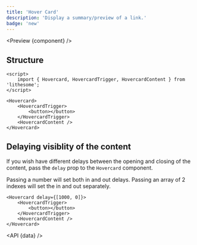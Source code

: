 ```yaml
---
title: 'Hover Card'
description: 'Display a summary/preview of a link.'
badge: 'new'
---
```


<script>
	import {API, Preview} from '$site/index.ts';
	import data from '$ref/hovercard.ts';
	import component from '$site/previews/hovercard.svelte';
</script>

<Preview {component} />

## Structure

```svelte
<script>
	import { Hovercard, HovercardTrigger, HovercardContent } from 'lithesome';
</script>

<Hovercard>
	<HovercardTrigger>
		<button></button>
	</HovercardTrigger>
	<HovercardContent />
</Hovercard>
```

## Delaying visiblity of the content

If you wish have different delays between the opening and closing of the content, pass the `delay` prop to the `Hovercard` component.

Passing a number will set both in and out delays. Passing an array of 2 indexes will set the in and out separately.

```svelte
<Hovercard delay={[1000, 0]}>
	<HovercardTrigger>
		<button></button>
	</HovercardTrigger>
	<HovercardContent />
</Hovercard>
```

<API {data} />
